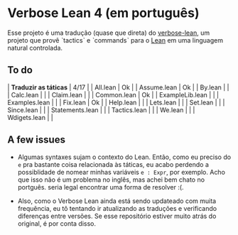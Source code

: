# Verbose Lean 4 (em português)

Esse projeto é uma tradução (quase que direta) do [verbose-lean](https://github.com/PatrickMassot/verbose-lean4), um projeto que provê ˋtacticsˋ e ˋcommandsˋ para o
[Lean](https://leanprover-community.github.io/) em uma linguagem natural controlada.

## To do

| **Traduzir as táticas** | 4/17 |
| All.lean              | Ok |
| Assume.lean           | Ok |
| By.lean               |  |
| Calc.lean             |  |
| Claim.lean            |  |
| Common.lean           | Ok |
| ExampleLib.lean       |  |
| Examples.lean         |  |
| Fix.lean              | Ok |
| Help.lean             |  |
| Lets.lean             |  |
| Set.lean              |  |
| Since.lean            |  |
| Statements.lean       |  |
| Tactics.lean          |  |
| We.lean               |  |
| Wdigets.lean          |  |

## A few issues

- Algumas syntaxes sujam o contexto do Lean. Então, como eu preciso do `e` pra bastante coisa relacionada às táticas, eu acabo perdendo a possiblidade de nomear minhas variáveis `e : Expr`, por exemplo. Acho que isso não é um problema no inglês, mas achei bem chato no portguês. seria legal encontrar uma forma de resolver :(.

- Also, como o Verbose Lean ainda está sendo updateado com muita frequência, eu tô tentando ir atualizando as traduções e verificando diferenças entre versões. Se esse repositório estiver muito atrás do original, é por conta disso.
